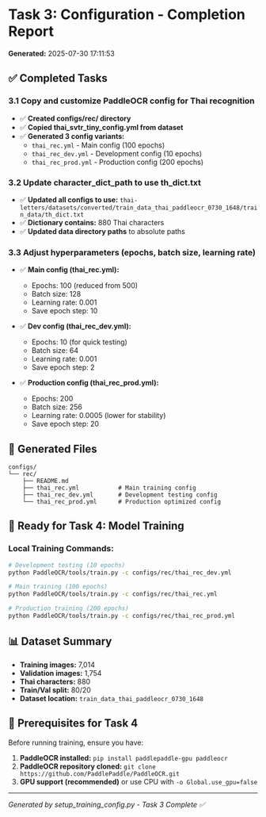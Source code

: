 # Task 3: Configuration - Completion Report

**Generated:** 2025-07-30 17:11:53

## ✅ Completed Tasks

### 3.1 Copy and customize PaddleOCR config for Thai recognition
- ✅ **Created configs/rec/ directory**
- ✅ **Copied thai_svtr_tiny_config.yml from dataset**
- ✅ **Generated 3 config variants:**
  - `thai_rec.yml` - Main config (100 epochs)
  - `thai_rec_dev.yml` - Development config (10 epochs)  
  - `thai_rec_prod.yml` - Production config (200 epochs)

### 3.2 Update character_dict_path to use th_dict.txt
- ✅ **Updated all configs to use:** `thai-letters/datasets/converted/train_data_thai_paddleocr_0730_1648/train_data/th_dict.txt`
- ✅ **Dictionary contains:** 880 Thai characters
- ✅ **Updated data directory paths** to absolute paths

### 3.3 Adjust hyperparameters (epochs, batch size, learning rate)
- ✅ **Main config (thai_rec.yml):**
  - Epochs: 100 (reduced from 500)
  - Batch size: 128
  - Learning rate: 0.001
  - Save epoch step: 10

- ✅ **Dev config (thai_rec_dev.yml):**
  - Epochs: 10 (for quick testing)
  - Batch size: 64
  - Learning rate: 0.001
  - Save epoch step: 2

- ✅ **Production config (thai_rec_prod.yml):**
  - Epochs: 200
  - Batch size: 256
  - Learning rate: 0.0005 (lower for stability)
  - Save epoch step: 20

## 📁 Generated Files

```
configs/
└── rec/
    ├── README.md
    ├── thai_rec.yml           # Main training config
    ├── thai_rec_dev.yml       # Development testing config
    └── thai_rec_prod.yml      # Production optimized config
```

## 🎯 Ready for Task 4: Model Training

### Local Training Commands:
```bash
# Development testing (10 epochs)
python PaddleOCR/tools/train.py -c configs/rec/thai_rec_dev.yml

# Main training (100 epochs)
python PaddleOCR/tools/train.py -c configs/rec/thai_rec.yml

# Production training (200 epochs)
python PaddleOCR/tools/train.py -c configs/rec/thai_rec_prod.yml
```

## 📊 Dataset Summary
- **Training images:** 7,014
- **Validation images:** 1,754
- **Thai characters:** 880
- **Train/Val split:** 80/20
- **Dataset location:** `train_data_thai_paddleocr_0730_1648`

## 🔧 Prerequisites for Task 4
Before running training, ensure you have:
1. **PaddleOCR installed:** `pip install paddlepaddle-gpu paddleocr`
2. **PaddleOCR repository cloned:** `git clone https://github.com/PaddlePaddle/PaddleOCR.git`
3. **GPU support (recommended)** or use CPU with `-o Global.use_gpu=false`

---
*Generated by setup_training_config.py - Task 3 Complete ✅*
